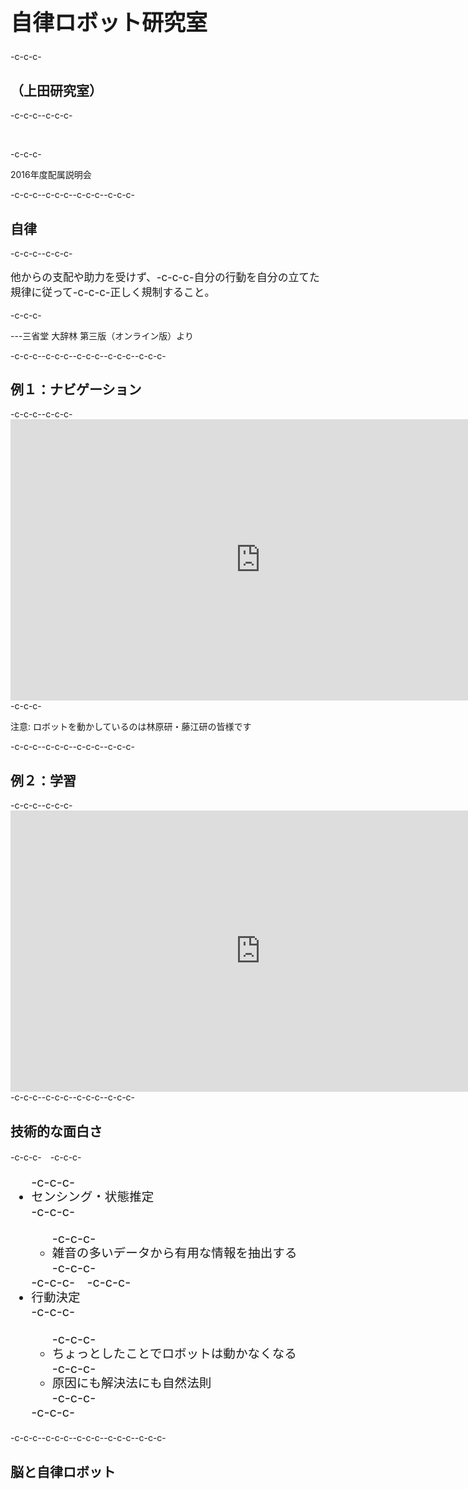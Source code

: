 <h1 style="font-size:250%">自律ロボット研究室</h1>-c-c-c-<h2>（上田研究室） </h2>-c-c-c--c-c-c-<p>&nbsp;</p>-c-c-c-<p>2016年度配属説明会</p>-c-c-c--c-c-c-<!--nextpage-->-c-c-c--c-c-c-<h2>自律</h2>-c-c-c--c-c-c-<p style="font-size:120%">他からの支配や助力を受けず、-c-c-c-自分の行動を自分の立てた規律に従って-c-c-c-正しく規制すること。 </p>-c-c-c-<p>---三省堂 大辞林 第三版（オンライン版）より</p>-c-c-c--c-c-c--c-c-c-<!--nextpage-->-c-c-c--c-c-c-<h2>例１：ナビゲーション</h2>-c-c-c--c-c-c-<iframe width="800" height="450" src="https://www.youtube.com/embed/wFUvBKz9nEY" frameborder="0" allowfullscreen></iframe>-c-c-c-<p>注意: ロボットを動かしているのは林原研・藤江研の皆様です</p>-c-c-c--c-c-c-<!--nextpage-->-c-c-c--c-c-c-<h2>例２：学習</h2>-c-c-c--c-c-c-<iframe width="800" height="450" src="https://www.youtube.com/embed/eBMIjjwNElM" frameborder="0" allowfullscreen></iframe>-c-c-c--c-c-c-<!--nextpage-->-c-c-c--c-c-c-<h2>技術的な面白さ</h2>-c-c-c-　-c-c-c-<ul style="font-size:140%;line-height:120%">-c-c-c-	<li>センシング・状態推定</li>-c-c-c-	<ul>-c-c-c-		<li>雑音の多いデータから有用な情報を抽出する</li>-c-c-c-	</ul>-c-c-c-　-c-c-c-	<li>行動決定</li>-c-c-c-	<ul>-c-c-c-		<li>ちょっとしたことでロボットは動かなくなる</li>-c-c-c-		<li>原因にも解決法にも自然法則</li>-c-c-c-	</ul>-c-c-c-</ul>-c-c-c--c-c-c--c-c-c-<!--nextpage-->-c-c-c--c-c-c-<h2>脳と自律ロボット</h2>
